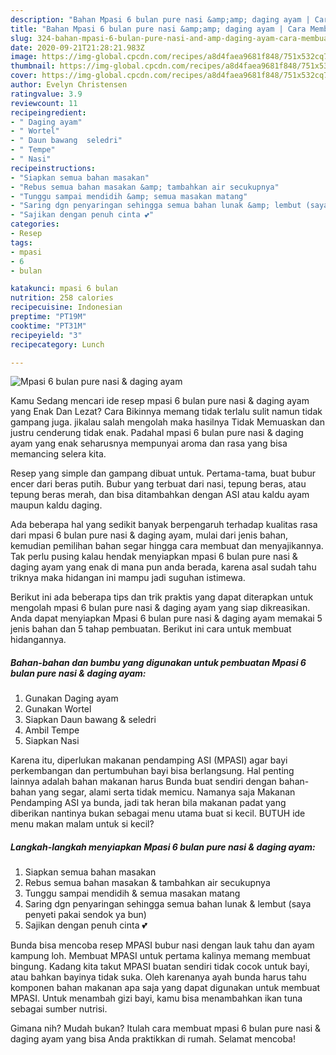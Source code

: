```yaml
---
description: "Bahan Mpasi 6 bulan pure nasi &amp;amp; daging ayam | Cara Membuat Mpasi 6 bulan pure nasi &amp;amp; daging ayam Yang Enak Banget"
title: "Bahan Mpasi 6 bulan pure nasi &amp;amp; daging ayam | Cara Membuat Mpasi 6 bulan pure nasi &amp;amp; daging ayam Yang Enak Banget"
slug: 324-bahan-mpasi-6-bulan-pure-nasi-and-amp-daging-ayam-cara-membuat-mpasi-6-bulan-pure-nasi-and-amp-daging-ayam-yang-enak-banget
date: 2020-09-21T21:28:21.983Z
image: https://img-global.cpcdn.com/recipes/a8d4faea9681f848/751x532cq70/mpasi-6-bulan-pure-nasi-daging-ayam-foto-resep-utama.jpg
thumbnail: https://img-global.cpcdn.com/recipes/a8d4faea9681f848/751x532cq70/mpasi-6-bulan-pure-nasi-daging-ayam-foto-resep-utama.jpg
cover: https://img-global.cpcdn.com/recipes/a8d4faea9681f848/751x532cq70/mpasi-6-bulan-pure-nasi-daging-ayam-foto-resep-utama.jpg
author: Evelyn Christensen
ratingvalue: 3.9
reviewcount: 11
recipeingredient:
- " Daging ayam"
- " Wortel"
- " Daun bawang  seledri"
- " Tempe"
- " Nasi"
recipeinstructions:
- "Siapkan semua bahan masakan"
- "Rebus semua bahan masakan &amp; tambahkan air secukupnya"
- "Tunggu sampai mendidih &amp; semua masakan matang"
- "Saring dgn penyaringan sehingga semua bahan lunak &amp; lembut (saya penyeti pakai sendok ya bun)"
- "Sajikan dengan penuh cinta 💕"
categories:
- Resep
tags:
- mpasi
- 6
- bulan

katakunci: mpasi 6 bulan 
nutrition: 258 calories
recipecuisine: Indonesian
preptime: "PT19M"
cooktime: "PT31M"
recipeyield: "3"
recipecategory: Lunch

---
```



![Mpasi 6 bulan pure nasi &amp; daging ayam](https://img-global.cpcdn.com/recipes/a8d4faea9681f848/751x532cq70/mpasi-6-bulan-pure-nasi-daging-ayam-foto-resep-utama.jpg)

Kamu Sedang mencari ide resep mpasi 6 bulan pure nasi &amp; daging ayam yang Enak Dan Lezat? Cara Bikinnya memang tidak terlalu sulit namun tidak gampang juga. jikalau salah mengolah maka hasilnya Tidak Memuaskan dan justru cenderung tidak enak. Padahal mpasi 6 bulan pure nasi &amp; daging ayam yang enak seharusnya mempunyai aroma dan rasa yang bisa memancing selera kita.

Resep yang simple dan gampang dibuat untuk. Pertama-tama, buat bubur encer dari beras putih. Bubur yang terbuat dari nasi, tepung beras, atau tepung beras merah, dan bisa ditambahkan dengan ASI atau kaldu ayam maupun kaldu daging.

Ada beberapa hal yang sedikit banyak berpengaruh terhadap kualitas rasa dari mpasi 6 bulan pure nasi &amp; daging ayam, mulai dari jenis bahan, kemudian pemilihan bahan segar hingga cara membuat dan menyajikannya. Tak perlu pusing kalau hendak menyiapkan mpasi 6 bulan pure nasi &amp; daging ayam yang enak di mana pun anda berada, karena asal sudah tahu triknya maka hidangan ini mampu jadi suguhan istimewa.


Berikut ini ada beberapa tips dan trik praktis yang dapat diterapkan untuk mengolah mpasi 6 bulan pure nasi &amp; daging ayam yang siap dikreasikan. Anda dapat menyiapkan Mpasi 6 bulan pure nasi &amp; daging ayam memakai 5 jenis bahan dan 5 tahap pembuatan. Berikut ini cara untuk membuat hidangannya.

<!--inarticleads1-->

##### Bahan-bahan dan bumbu yang digunakan untuk pembuatan Mpasi 6 bulan pure nasi &amp; daging ayam:

1. Gunakan  Daging ayam
1. Gunakan  Wortel
1. Siapkan  Daun bawang &amp; seledri
1. Ambil  Tempe
1. Siapkan  Nasi


Karena itu, diperlukan makanan pendamping ASI (MPASI) agar bayi perkembangan dan pertumbuhan bayi bisa berlangsung. Hal penting lainnya adalah bahan makanan harus Bunda buat sendiri dengan bahan-bahan yang segar, alami serta tidak memicu. Namanya saja Makanan Pendamping ASI ya bunda, jadi tak heran bila makanan padat yang diberikan nantinya bukan sebagai menu utama buat si kecil. BUTUH ide menu makan malam untuk si kecil? 

<!--inarticleads2-->

##### Langkah-langkah menyiapkan Mpasi 6 bulan pure nasi &amp; daging ayam:

1. Siapkan semua bahan masakan
1. Rebus semua bahan masakan &amp; tambahkan air secukupnya
1. Tunggu sampai mendidih &amp; semua masakan matang
1. Saring dgn penyaringan sehingga semua bahan lunak &amp; lembut (saya penyeti pakai sendok ya bun)
1. Sajikan dengan penuh cinta 💕


Bunda bisa mencoba resep MPASI bubur nasi dengan lauk tahu dan ayam kampung loh. Membuat MPASI untuk pertama kalinya memang membuat bingung. Kadang kita takut MPASI buatan sendiri tidak cocok untuk bayi, atau bahkan bayinya tidak suka. Oleh karenanya ayah bunda harus tahu komponen bahan makanan apa saja yang dapat digunakan untuk membuat MPASI. Untuk menambah gizi bayi, kamu bisa menambahkan ikan tuna sebagai sumber nutrisi. 

Gimana nih? Mudah bukan? Itulah cara membuat mpasi 6 bulan pure nasi &amp; daging ayam yang bisa Anda praktikkan di rumah. Selamat mencoba!
